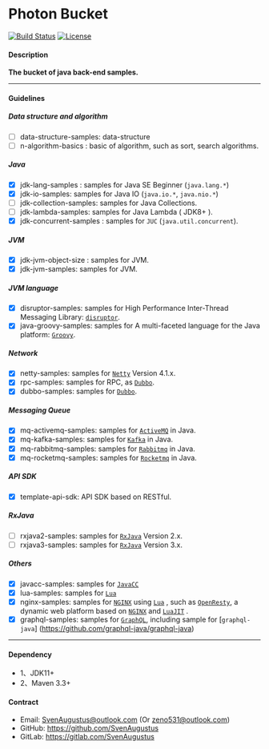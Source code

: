 # Photon Bucket
[![Build Status](https://api.travis-ci.org/SvenAugustus/photon.svg?branch=master)](https://travis-ci.org/SvenAugustus/photon) [![License](https://img.shields.io/badge/license-MIT-green)](https://opensource.org/licenses/MIT)

#### Description
**The bucket of java back-end samples.**

-------------------------- 
#### Guidelines
##### Data structure and algorithm
* [ ] data-structure-samples: data-structure
* [ ] n-algorithm-basics : basic of algorithm, such as sort, search algorithms.

##### Java 
* [x] jdk-lang-samples : samples for Java SE Beginner (`java.lang.*`)
* [x] jdk-io-samples: samples for Java IO (`java.io.*`, `java.nio.*`)
* [ ] jdk-collection-samples: samples for Java Collections.
* [ ] jdk-lambda-samples: samples for Java Lambda ( JDK8+ ).
* [x] jdk-concurrent-samples : samples for `JUC` (`java.util.concurrent`).

##### JVM 
* [x] jdk-jvm-object-size : samples for JVM.
* [x] jdk-jvm-samples: samples for JVM.

##### JVM language 
* [x] disruptor-samples: samples for High Performance Inter-Thread Messaging Library: [`disruptor`](https://github.com/LMAX-Exchange/disruptor).
* [x] java-groovy-samples: samples for A multi-faceted language for the Java platform: [`Groovy`](https://groovy-lang.orgr).

##### Network
* [x] netty-samples: samples for [`Netty`](https://netty.io/) Version 4.1.x.
* [x] rpc-samples: samples for RPC, as [`Dubbo`](https://dubbo.apache.org/zh-cn/).
* [x] dubbo-samples: samples for [`Dubbo`](https://dubbo.apache.org/zh-cn/).

##### Messaging Queue
* [x] mq-activemq-samples: samples for [`ActiveMQ`](http://activemq.apache.org/) in Java.
* [x] mq-kafka-samples: samples for [`Kafka`](http://kafka.apache.org/) in Java.
* [x] mq-rabbitmq-samples: samples for [`Rabbitmq`](https://www.rabbitmq.com/) in Java.
* [x] mq-rocketmq-samples: samples for [`Rocketmq`](http://rocketmq.apache.org/) in Java.

##### API SDK
* [x] template-api-sdk: API SDK based on RESTful.

##### RxJava
* [ ] rxjava2-samples: samples for [`RxJava`](https://github.com/ReactiveX/RxJava) Version 2.x.
* [ ] rxjava3-samples: samples for [`RxJava`](https://github.com/ReactiveX/RxJava) Version 3.x.

##### Others
* [x] javacc-samples: samples for [`JavaCC`](https://javacc.github.io/javacc/)
* [x] lua-samples: samples for [`Lua`](https://www.lua.org)
* [x] nginx-samples: samples for [`NGINX`](https://www.nginx.com/) using [`Lua`](https://www.lua.org) , such as [`OpenResty`](https://openresty.org/en/), a dynamic web platform based on [`NGINX`](https://www.nginx.com/)  and [`LuaJIT`](https://luajit.org) .
* [x] graphql-samples: samples for [`GraphQL`](https://graphql.cn), including sample for [`graphql-java`] (https://github.com/graphql-java/graphql-java)

-------------------------- 
#### Dependency
* 1、JDK11+
* 2、Maven 3.3+

#### Contract
* Email: SvenAugustus@outlook.com (Or zeno531@outlook.com)
* GitHub: https://github.com/SvenAugustus
* GitLab: https://gitlab.com/SvenAugustus


